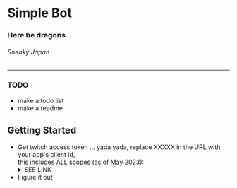 # Simple Bot

### Here be dragons

###### Sneaky Japan

---

### TODO

 - make a todo list
 - make a readme



## Getting Started

 - Get twitch access token ... yada yada, replace XXXXX in the URL with your app's client id,<br>
 this includes ALL scopes (as of May 2023): <details><summary>SEE LINK</summary> https://id.twitch.tv/oauth2/authorize?client_id=XXXXX&redirect_uri=http://localhost&response_type=token&scope=analytics%3Aread%3Aextensions%20analytics%3Aread%3Agames%20bits%3Aread%20channel%3Aedit%3Acommercial%20channel%3Amanage%3Abroadcast%20channel%3Aread%3Acharity%20channel%3Amanage%3Aextensions%20channel%3Amanage%3Amoderators%20channel%3Amanage%3Apolls%20channel%3Amanage%3Apredictions%20channel%3Amanage%3Araids%20channel%3Amanage%3Aredemptions%20channel%3Amanage%3Aschedule%20channel%3Amanage%3Avideos%20channel%3Aread%3Aeditors%20channel%3Aread%3Agoals%20channel%3Aread%3Ahype_train%20channel%3Aread%3Apolls%20channel%3Aread%3Apredictions%20channel%3Aread%3Aredemptions%20channel%3Aread%3Astream_key%20channel%3Aread%3Asubscriptions%20channel%3Aread%3Avips%20channel%3Amanage%3Avips%20clips%3Aedit%20moderation%3Aread%20moderator%3Amanage%3Aannouncements%20moderator%3Amanage%3Aautomod%20moderator%3Aread%3Aautomod_settings%20moderator%3Amanage%3Aautomod_settings%20moderator%3Amanage%3Abanned_users%20moderator%3Aread%3Ablocked_terms%20moderator%3Amanage%3Ablocked_terms%20moderator%3Amanage%3Achat_messages%20moderator%3Aread%3Achat_settings%20moderator%3Amanage%3Achat_settings%20moderator%3Aread%3Achatters%20moderator%3Aread%3Afollowers%20moderator%3Aread%3Ashield_mode%20moderator%3Amanage%3Ashield_mode%20moderator%3Aread%3Ashoutouts%20moderator%3Amanage%3Ashoutouts%20user%3Aedit%20user%3Aedit%3Afollows%20user%3Amanage%3Ablocked_users%20user%3Aread%3Ablocked_users%20user%3Aread%3Abroadcast%20user%3Amanage%3Achat_color%20user%3Aread%3Aemail%20user%3Aread%3Afollows%20user%3Aread%3Asubscriptions%20user%3Amanage%3Awhispers%20channel%3Amoderate%20chat%3Aedit%20chat%3Aread%20whispers%3Aread%20whispers%3Aedit </details>
 - Figure it out

